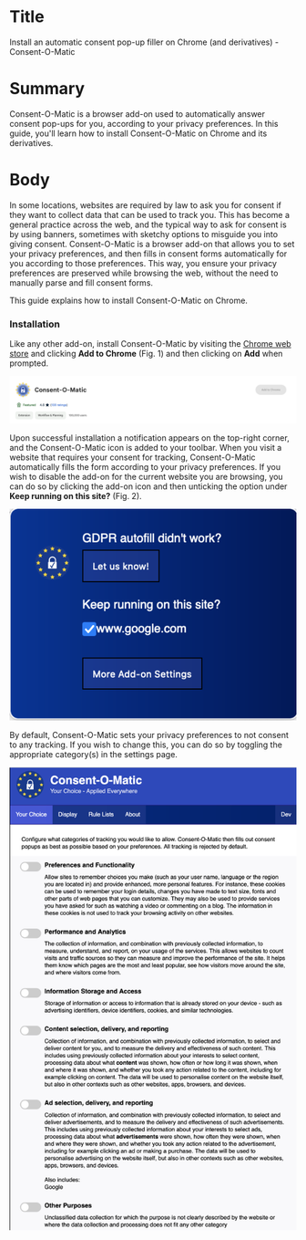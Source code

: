 # Title  #
Install an automatic consent pop-up filler on Chrome (and derivatives) - Consent-O-Matic

# Summary #
Consent-O-Matic is a browser add-on used to automatically answer consent pop-ups for you, according to your privacy preferences. In this guide, you'll learn how to install Consent-O-Matic on Chrome and its derivatives.

# Body #
In some locations, websites are required by law to ask you for consent if they want to collect data that can be used to track you. This has become a general practice across the web, and the typical way to ask for consent is by using banners, sometimes with sketchy options to misguide you into giving consent. Consent-O-Matic is a browser add-on that allows you to set your privacy preferences, and then fills in consent forms automatically for you according to those preferences. This way, you ensure your privacy preferences are preserved while browsing the web, without the need to manually parse and fill consent forms.

This guide explains how to install Consent-O-Matic on Chrome.

### Installation ###
Like any other add-on, install Consent-O-Matic by visiting the [Chrome web store][1] and clicking **Add to Chrome** (Fig. 1) and then clicking on **Add** when prompted.

![Fig. 1: Download Consent-O-Matic](../../images/Chrome/consent-o-matic-add.png?raw=true)

Upon successful installation a notification appears on the top-right corner, and the Consent-O-Matic icon is added to your toolbar. When you visit a website that requires your consent for tracking, Consent-O-Matic automatically fills the form according to your privacy preferences. If you wish to disable the add-on for the current website you are browsing, you can do so by clicking the add-on icon and then unticking the option under **Keep running on this site?**  (Fig. 2).

![Fig. 2: Consent-O-Matic pop-up interface](../../images/Firefox/consent-o-matic-popup.png?raw=true)

By default, Consent-O-Matic sets your privacy preferences to not consent to any tracking. If you wish to change this, you can do so by toggling the appropriate category(s) in the settings page.

![Fig. 4: Consent-O-Matic settings page](../../images/Firefox/consent-o-matic-preferences.png?raw=true)

[1]: https://chromewebstore.google.com/detail/consent-o-matic/mdjildafknihdffpkfmmpnpoiajfjnjd